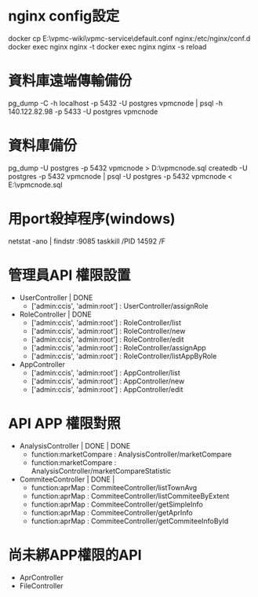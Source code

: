 # nginx config設定
docker cp E:\vpmc-wiki\vpmc-service\default.conf nginx:/etc/nginx/conf.d
docker exec nginx nginx -t
docker exec nginx nginx -s reload

# 資料庫遠端傳輸備份
pg_dump -C -h localhost -p 5432 -U postgres vpmcnode | psql -h 140.122.82.98 -p 5433 -U postgres vpmcnode

# 資料庫備份
pg_dump -U postgres -p 5432 vpmcnode > D:\vpmcnode.sql
createdb -U postgres -p 5432 vpmcnode | psql -U postgres -p 5432 vpmcnode < E:\vpmcnode.sql

# 用port殺掉程序(windows)
netstat -ano | findstr :9085
taskkill /PID 14592 /F


# 管理員API 權限設置
+ UserController | DONE
    + ['admin:ccis', 'admin:root'] : UserController/assignRole
+ RoleController | DONE
    + ['admin:ccis', 'admin:root'] : RoleController/list
    + ['admin:ccis', 'admin:root'] : RoleController/new
    + ['admin:ccis', 'admin:root'] : RoleController/edit
    + ['admin:ccis', 'admin:root'] : RoleController/assignApp
    + ['admin:ccis', 'admin:root'] : RoleController/listAppByRole
+ AppController
    + ['admin:ccis', 'admin:root'] : AppController/list
    + ['admin:ccis', 'admin:root'] : AppController/new
    + ['admin:ccis', 'admin:root'] : AppController/edit


# API APP 權限對照
+ AnalysisController | DONE | DONE
    + function:marketCompare : AnalysisController/marketCompare
    + function:marketCompare : AnalysisController/marketCompareStatistic
+ CommiteeController | DONE | 
    + function:aprMap : CommiteeController/listTownAvg
    + function:aprMap : CommiteeController/listCommiteeByExtent
    + function:aprMap : CommiteeController/getSimpleInfo
    + function:aprMap : CommiteeController/getAprInfo
    + function:aprMap : CommiteeController/getCommiteeInfoById


# 尚未綁APP權限的API
+ AprController
+ FileController

